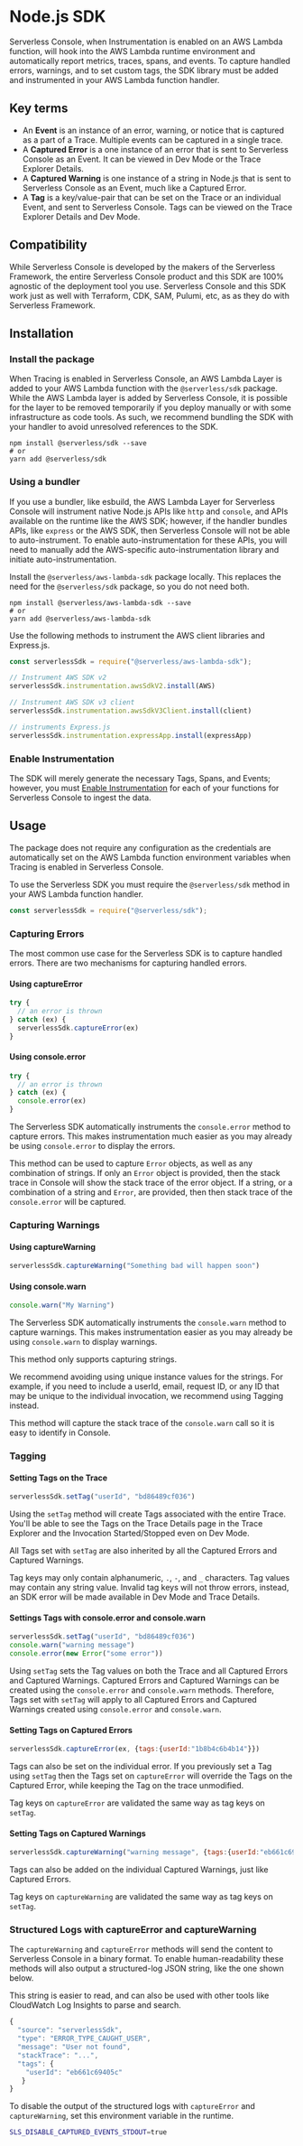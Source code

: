 <!--
title: Node.js SDK
menuText: Node.js SDK
description: 
menuOrder: 5
-->

# Node.js SDK

Serverless Console, when Instrumentation is enabled on an AWS Lambda function,
will hook into the AWS Lambda runtime environment and automatically report
metrics, traces, spans, and events. To capture handled errors, warnings, and to
set custom tags, the SDK library must be added and instrumented in your AWS
Lambda function handler.

## Key terms

- An **Event** is an instance of an error, warning, or notice that is captured
as a part of a Trace. Multiple events can be captured in a single trace.
- A **Captured Error** is a one instance of an error that is sent to Serverless
Console as an Event. It can be viewed in Dev Mode or the Trace Explorer Details.
- A **Captured Warning** is one instance of a string in Node.js that is sent to
Serverless Console as an Event, much like a Captured Error.
- A **Tag** is a key/value-pair that can be set on the Trace or an individual
Event, and sent to Serverless Console. Tags can be viewed on the Trace Explorer
Details and Dev Mode.

## Compatibility

While Serverless Console is developed by the makers of the Serverless Framework,
the entire Serverless Console product and this SDK are 100% agnostic of the
deployment tool you use. Serverless Console and this SDK work just as well with
Terraform, CDK, SAM, Pulumi, etc, as as they do with Serverless Framework.

## Installation

### Install the package

When Tracing is enabled in Serverless Console, an  AWS Lambda Layer is added to
your AWS Lambda function with the `@serverless/sdk` package. While the AWS
Lambda layer is added by Serverless Console, it is possible for the layer to be
removed temporarily if you deploy manually or with some infrastructure as code
tools. As such, we recommend bundling the SDK with your handler to avoid
unresolved references to the SDK.

```
npm install @serverless/sdk --save
# or
yarn add @serverless/sdk
```

### Using a bundler

If you use a bundler, like esbuild, the AWS Lambda Layer for Serverless Console
will instrument native Node.js APIs like `http` and `console`, and APIs
available on the runtime like the AWS SDK; however, if the handler bundles APIs,
like `express` or the AWS SDK, then Serverless Console will not be able to
auto-instrument. To enable auto-instrumentation for these APIs, you will need to
manually add the AWS-specific auto-instrumentation library and initiate
auto-instrumentation.

Install the `@serverless/aws-lambda-sdk` package locally. This replaces
the need for the `@serverless/sdk` package, so you do not need both.

```
npm install @serverless/aws-lambda-sdk --save
# or
yarn add @serverless/aws-lambda-sdk
```

Use the following methods to instrument the AWS client libraries and Express.js.

```javascript
const serverlessSdk = require("@serverless/aws-lambda-sdk");

// Instrument AWS SDK v2
serverlessSdk.instrumentation.awsSdkV2.install(AWS)

// Instrument AWS SDK v3 client
serverlessSdk.instrumentation.awsSdkV3Client.install(client)

// instruments Express.js
serverlessSdk.instrumentation.expressApp.install(expressApp)
```

### Enable Instrumentation

The SDK will merely generate the necessary Tags, Spans, and Events; however,
you must [Enable Instrumentation](/console/docs/instrumentation) for each of
your functions for Serverless Console to ingest the data.

## Usage

The package does not require any configuration as the credentials are
automatically set on the AWS Lambda function environment variables when Tracing
is enabled in Serverless Console.

To use the Serverless SDK you must require the `@serverless/sdk` method in your
AWS Lambda function handler.

```javascript
const serverlessSdk = require("@serverless/sdk");
```

### Capturing Errors

The most common use case for the Serverless SDK is to capture handled errors.
There are two mechanisms for capturing handled errors.

#### Using captureError

```javascript
try {
  // an error is thrown
} catch (ex) {
  serverlessSdk.captureError(ex)
}
```

#### Using console.error

```javascript
try {
  // an error is thrown
} catch (ex) {
  console.error(ex)
}
```

The Serverless SDK automatically instruments the `console.error` method to
capture errors. This makes instrumentation much easier as you may already be
using `console.error` to display the errors.

This method can be used to capture `Error` objects, as well as any combination
of strings. If only an `Error` object is provided, then the stack trace in
Console will show the stack trace of the error object. If a string, or a
combination of a string and `Error`, are provided, then then stack trace of the
`console.error` will be captured.

### Capturing Warnings

#### Using captureWarning

```javascript
serverlessSdk.captureWarning("Something bad will happen soon")
```

#### Using console.warn

```javascript
console.warn("My Warning")
```

The Serverless SDK automatically instruments the `console.warn` method to
capture warnings. This makes instrumentation easier as you may already be using
`console.warn` to display warnings.

This method only supports capturing strings.

We recommend avoiding using unique instance values for the strings. For example,
if you need to include a userId, email, request ID, or any ID that may be unique
to the individual invocation, we recommend using Tagging instead.

This method will capture the stack trace of the `console.warn` call so it
is easy to identify in Console.

### Tagging

#### Setting Tags on the Trace

```javascript
serverlessSdk.setTag("userId", "bd86489cf036")
```

Using the `setTag` method will create Tags associated with the entire Trace.
You'll be able to see the Tags on the Trace Details page in the Trace Explorer
and the Invocation Started/Stopped even on Dev Mode.

All Tags set with `setTag` are also inherited by all the Captured Errors and
Captured Warnings. 

Tag keys may only contain alphanumeric, `.`, `-`, and `_` characters. Tag values
may contain any string value. Invalid tag keys will not throw errors, instead,
an SDK error will be made available in Dev Mode and Trace Details.

#### Settings Tags with console.error and console.warn

```javascript
serverlessSdk.setTag("userId", "bd86489cf036")
console.warn("warning message")
console.error(new Error("some error"))
```

Using `setTag` sets the Tag values on both the Trace and all Captured Errors
and Captured Warnings. Captured Errors and Captured Warnings can be created
using the `console.error` and `console.warn` methods. Therefore, Tags set with
`setTag` will apply to all Captured Errors and Captured Warnings created using
`console.error` and `console.warn`.

#### Setting Tags on Captured Errors

```javascript
serverlessSdk.captureError(ex, {tags:{userId:"1b8b4c6b4b14"}})
```

Tags can also be set on the individual error. If you previously set a Tag using
`setTag` then the Tags set on `captureError` will override the Tags on the
Captured Error, while keeping the Tag on the trace unmodified.

Tag keys on `captureError` are validated the same way as tag keys on `setTag`.


#### Setting Tags on Captured Warnings

```javascript
serverlessSdk.captureWarning("warning message", {tags:{userId:"eb661c69405c"}})
```

Tags can also be added on the individual Captured Warnings, just like Captured
Errors.

Tag keys on `captureWarning` are validated the same way as tag keys on
`setTag`.

### Structured Logs with captureError and captureWarning

The `captureWarning` and `captureError` methods will send the content to
Serverless Console in a binary format. To enable human-readability these
methods will also output a structured-log JSON string, like the one shown
below.

This string is easier to read, and can also be used with other tools like
CloudWatch Log Insights to parse and search.

```javascript
{
  "source": "serverlessSdk",
  "type": "ERROR_TYPE_CAUGHT_USER",
  "message": "User not found",
  "stackTrace": "...",
  "tags": { 
    "userId": "eb661c69405c"
   }
}
```

To disable the output of the structured logs with `captureError` and
`captureWarning`, set this environment variable in the runtime.

```bash
SLS_DISABLE_CAPTURED_EVENTS_STDOUT=true
```
